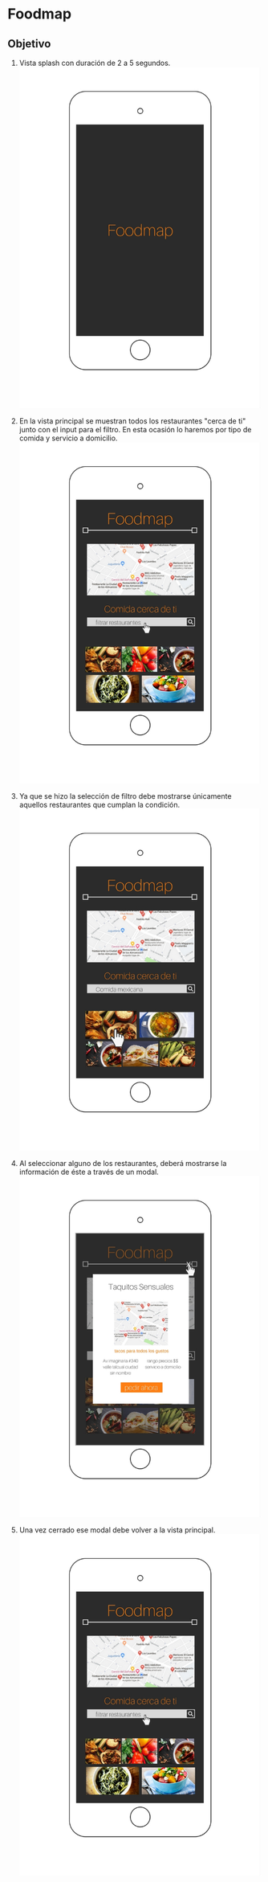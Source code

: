# Foodmap

## Objetivo

1. Vista splash con duración de 2 a 5 segundos.
![Vista splash](assets/images/splash.jpg)

2. En la vista principal se muestran todos los restaurantes "cerca de ti" junto con el input para el filtro.
En esta ocasión lo haremos por tipo de comida y servicio a domicilio.
![Página principal](assets/images/2.jpg)

3. Ya que se hizo la selección de filtro debe mostrarse únicamente aquellos restaurantes que cumplan la condición.
![Filtro](assets/images/3.jpg)

4. Al seleccionar alguno de los restaurantes, deberá mostrarse la información de éste a través de un modal.
![Modal](assets/images/5.jpg)

5. Una vez cerrado ese modal debe volver a la vista principal.
![Página principal](assets/images/2.jpg)
